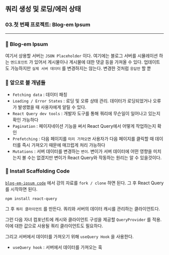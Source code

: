 ## 쿼리 생성 및 로딩/에러 상태
### 03.첫 번째 프로젝트: Blog-em Ipsum
---------------------------------------------

### 📌 Blog-em Ipsum

여기서 상용할 서버는 `JSON Placeholder` 이다.
여기에는 블로그 서버를 시뮬레이션 하는 `엔드포인트` 가 있어서 게시물이나 게시물에 대한 댓글 등을 가져올 수 있다.
업데이트도 가능하지만 `실제 서버 데이터` 를 변경하지는 않는다. 변경한 것처럼 `응답만` 할 뿐

### 📌 앞으로 볼 개념들
- `Fetching data` : 데이터 패칭
- `Loading / Error States` : 로딩 및 오류 상태 관리. 데이터가 로딩되었거나 오류가 발생했을 때 사용자에게 알릴 수 있다.
- `React Query dev tools` : 개발자 도구를 통해 쿼리에 무슨일이 일어나고 있는지 확인 가능하다
- `Pagination` : 페이지네이션 기능을 써서 React Query에서 어떻게 작업하는지 확인
- `Prefetching` : 다음 페이지를 `미리 가져오면` 사용자가 다음 페이지를 클릭할 때 데이터를 즉시 가져오기 때문에 매끄럽게 처리 가능하다
- `Mutations` : 서버 데이터를 변경하는 `변이`. 변이가 서버 데이터에 어떤 영향을 미치는지 볼 수는 없겠지만 변이가 React Query와 작동하는 원리는 알 수 있을것이다.

### 📌 Install Scaffolding Code

[`blog-em-ipsum code`] 에서 강의 자료를 `fork / clone` 하면 된다.
그 후 React Query 를 시작하면 된다. 

```
npm install react-query
```

그 후 `쿼리 클라이언트` 를 만든다.
쿼리와 서버의 데이터 캐시를 관리하는 클라이언트다.

그런 다음 자녀 컴포넌트에 캐시와 클라이언트 구성을 제공할 `QueryProvider` 를 적용.
이에 대한 값으로 사용될 쿼리 클라이언트도 필요하다.

그리고 서버에서 데이터를 가져오기 위해 `useQuery Hook` 을 사용한다.
- `useQuery hook` : 서버에서 데이터를 가져오는 훅

[`JSON Placeholder`]: https://jsonplaceholder.typicode.com/

[`blog-em-ipsum code`]: https://github.com/bonnie/udemy-REACT-QUERY/tree/main/base-blog-em
